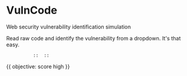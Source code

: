 # VulnCode
Web security vulnerability identification simulation 

Read raw code and identify the vulnerability from a dropdown.
It's that easy.


              ::  ::   

{{ objective: score high }} 
